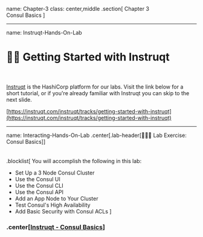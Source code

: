 name: Chapter-3
class: center,middle
.section[
Chapter 3  
Consul Basics
]

---
name: Instruqt-Hands-On-Lab
# 👩‍💻 Getting Started with Instruqt
<br><br>
[Instruqt](https://instruqt.com) is the HashiCorp platform for our labs. Visit the link below for a short tutorial, or if you're already familiar with Instruqt you can skip to the next slide.

[https://instruqt.com/instruqt/tracks/getting-started-with-instruqt](https://instruqt.com/instruqt/tracks/getting-started-with-instruqt)

---
name: Interacting-Hands-On-Lab
.center[.lab-header[👩🏽‍🔬 Lab Exercise: Consul Basics]]
<br><br><br>
.blocklist[
You will accomplish the following in this lab:

* Set Up a 3 Node Consul Cluster
* Use the Consul UI
* Use the Consul CLI
* Use the Consul API
* Add an App Node to Your Cluster
* Test Consul's High Availability
* Add Basic Security with Consul ACLs
]

### .center[<a href="https://instruqt.com/hashicorp/tracks/consul-basics" target="_blank">Instruqt - Consul Basics</a>]
